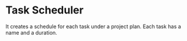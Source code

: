 # Task Scheduler

It creates a schedule for each task under a project plan. Each task has a name and a duration.
